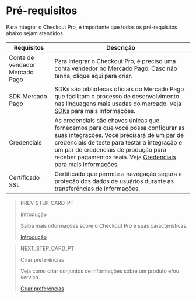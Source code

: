 # Pré-requisitos

Para integrar o Checkout Pro, é importante que todos os pré-requisitos abaixo sejam atendidos.

| Requisitos | Descrição |
|--- |--- |
| Conta de vendedor Mercado Pago |Para integrar o Checkout Pro, é preciso uma conta vendedor no Mercado Pago. Caso não tenha, clique aqui para criar.|
| SDK Mercado Pago | SDKs são bibliotecas oficiais do Mercado Pago que facilitam o processo de desenvolvimento nas linguagens mais usadas do mercado. Veja [SDKs](https://www.mercadopago[FAKER][URL][DOMAIN]/developers/pt/guides/sdks) para mais informações. |
| Credenciais | As credenciais são chaves únicas que fornecemos para que você possa configurar as suas integrações. Você precisará de um par de credenciais de teste para testar a integração e um par de credenciais de produção para receber pagamentos reais. Veja [Credenciais](https://www.mercadopago[FAKER][URL][DOMAIN]/developers/pt/guides/resources/credentials) para mais informações. |
| Certificado SSL | Certificado que permite a navegação segura e proteção dos dados de usuários durante as transferências de informações. |

> PREV_STEP_CARD_PT
>
> Introdução
>
> Saiba mais informações sobre o Checkout Pro e suas características.
>
> [Introdução](/developers/pt/docs/checkout-pro/landing)

> NEXT_STEP_CARD_PT
>
> Criar preferências
>
> Veja como criar conjuntos de informações sobre um produto e/ou serviço.
>
> [Criar preferências](/developers/pt/docs/checkout-pro/requirements)